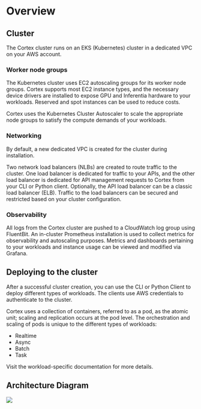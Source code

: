 # Overview

## Cluster

The Cortex cluster runs on an EKS (Kubernetes) cluster in a dedicated VPC on your AWS account.

### Worker node groups

The Kubernetes cluster uses EC2 autoscaling groups for its worker node groups. Cortex supports most EC2 instance types, and the necessary device drivers are installed to expose GPU and Inferentia hardware to your workloads. Reserved and spot instances can be used to reduce costs.

Cortex uses the Kubernetes Cluster Autoscaler to scale the appropriate node groups to satisfy the compute demands of your workloads.

### Networking

By default, a new dedicated VPC is created for the cluster during installation.

Two network load balancers (NLBs) are created to route traffic to the cluster. One load balancer is dedicated for traffic to your APIs, and the other load balancer is dedicated for API management requests to Cortex from your CLI or Python client. Optionally, the API load balancer can be a classic load balancer (ELB). Traffic to the load balancers can be secured and restricted based on your cluster configuration.

### Observability

All logs from the Cortex cluster are pushed to a CloudWatch log group using FluentBit. An in-cluster Prometheus installation is used to collect metrics for observability and autoscaling purposes. Metrics and dashboards pertaining to your workloads and instance usage can be viewed and modified via Grafana.

## Deploying to the cluster

After a successful cluster creation, you can use the CLI or Python Client to deploy different types of workloads. The clients use AWS credentials to authenticate to the cluster.

Cortex uses a collection of containers, referred to as a pod, as the atomic unit; scaling and replication occurs at the pod level. The orchestration and scaling of pods is unique to the different types of workloads:

* Realtime
* Async
* Batch
* Task

Visit the workload-specific documentation for more details.

## Architecture Diagram

![](https://user-images.githubusercontent.com/808475/146854233-505fb8c2-513d-4836-920b-5d447da95dee.png)
